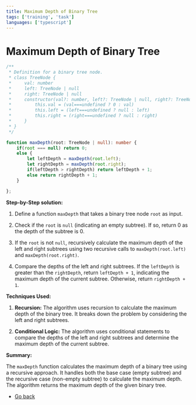 ```yaml
---
title: Maximum Depth of Binary Tree
tags: ['training', 'task']
languages: ['typescript']
---
```

# Maximum Depth of Binary Tree

```typescript
/**
 * Definition for a binary tree node.
 * class TreeNode {
 *     val: number
 *     left: TreeNode | null
 *     right: TreeNode | null
 *     constructor(val?: number, left?: TreeNode | null, right?: TreeNode | null) {
 *         this.val = (val===undefined ? 0 : val)
 *         this.left = (left===undefined ? null : left)
 *         this.right = (right===undefined ? null : right)
 *     }
 * }
 */

function maxDepth(root: TreeNode | null): number {
    if(root === null) return 0;
    else {
        let leftDepth = maxDepth(root.left);
        let rightDepth = maxDepth(root.right);
        if(leftDepth > rightDepth) return leftDepth + 1;
        else return rightDepth + 1;
    }

};
```

**Step-by-Step solution:**

1. Define a function `maxDepth` that takes a binary tree node `root` as input.

2. Check if the `root` is `null` (indicating an empty subtree). If so, return 0 as the depth of the subtree is 0.

3. If the `root` is not `null`, recursively calculate the maximum depth of the left and right subtrees using two recursive calls to `maxDepth(root.left)` and `maxDepth(root.right)`.

4. Compare the depths of the left and right subtrees. If the `leftDepth` is greater than the `rightDepth`, return `leftDepth + 1`, indicating the maximum depth of the current subtree. Otherwise, return `rightDepth + 1`.

**Techniques Used:**

1. **Recursion:** The algorithm uses recursion to calculate the maximum depth of the binary tree. It breaks down the problem by considering the left and right subtrees.

2. **Conditional Logic:** The algorithm uses conditional statements to compare the depths of the left and right subtrees and determine the maximum depth of the current subtree.

**Summary:**

The `maxDepth` function calculates the maximum depth of a binary tree using a recursive approach. It handles both the base case (empty subtree) and the recursive case (non-empty subtree) to calculate the maximum depth. The algorithm returns the maximum depth of the given binary tree.

* [Go back](../readme.md)